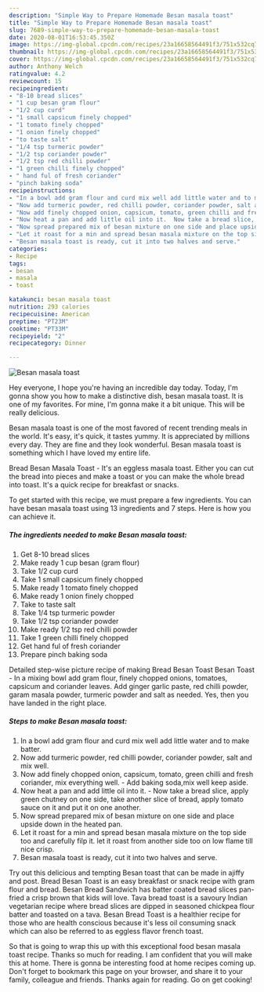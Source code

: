 ```yaml
---
description: "Simple Way to Prepare Homemade Besan masala toast"
title: "Simple Way to Prepare Homemade Besan masala toast"
slug: 7689-simple-way-to-prepare-homemade-besan-masala-toast
date: 2020-08-01T16:53:45.350Z
image: https://img-global.cpcdn.com/recipes/23a16658564491f3/751x532cq70/besan-masala-toast-recipe-main-photo.jpg
thumbnail: https://img-global.cpcdn.com/recipes/23a16658564491f3/751x532cq70/besan-masala-toast-recipe-main-photo.jpg
cover: https://img-global.cpcdn.com/recipes/23a16658564491f3/751x532cq70/besan-masala-toast-recipe-main-photo.jpg
author: Anthony Welch
ratingvalue: 4.2
reviewcount: 15
recipeingredient:
- "8-10 bread slices"
- "1 cup besan gram flour"
- "1/2 cup curd"
- "1 small capsicum finely chopped"
- "1 tomato finely chopped"
- "1 onion finely chopped"
- "to taste salt"
- "1/4 tsp turmeric powder"
- "1/2 tsp coriander powder"
- "1/2 tsp red chilli powder"
- "1 green chilli finely chopped"
- " hand ful of fresh coriander"
- "pinch baking soda"
recipeinstructions:
- "In a bowl add gram flour and curd mix well add little water and to make batter."
- "Now add turmeric powder, red chilli powder, coriander powder, salt and mix well."
- "Now add finely chopped onion, capsicum, tomato, green chilli and fresh coriander, mix everything well. Add baking soda,mix well keep aside."
- "Now heat a pan and add little oil into it.  Now take a bread slice, apply green chutney on one side, take another slice of bread, apply tomato sauce on it and put it on one another."
- "Now spread prepared mix of besan mixture on one side and place upside down in the heated pan."
- "Let it roast for a min and spread besan masala mixture on the top side too and carefully filp it. let it roast from another side too on low flame till nice crisp."
- "Besan masala toast is ready, cut it into two halves and serve."
categories:
- Recipe
tags:
- besan
- masala
- toast

katakunci: besan masala toast 
nutrition: 293 calories
recipecuisine: American
preptime: "PT23M"
cooktime: "PT33M"
recipeyield: "2"
recipecategory: Dinner

---
```



![Besan masala toast](https://img-global.cpcdn.com/recipes/23a16658564491f3/751x532cq70/besan-masala-toast-recipe-main-photo.jpg)

Hey everyone, I hope you're having an incredible day today. Today, I'm gonna show you how to make a distinctive dish, besan masala toast. It is one of my favorites. For mine, I'm gonna make it a bit unique. This will be really delicious.

Besan masala toast is one of the most favored of recent trending meals in the world. It's easy, it's quick, it tastes yummy. It is appreciated by millions every day. They are fine and they look wonderful. Besan masala toast is something which I have loved my entire life.

Bread Besan Masala Toast - It&#39;s an eggless masala toast. Either you can cut the bread into pieces and make a toast or you can make the whole bread into toast. It&#39;s a quick recipe for breakfast or snacks.


To get started with this recipe, we must prepare a few ingredients. You can have besan masala toast using 13 ingredients and 7 steps. Here is how you can achieve it.

<!--inarticleads1-->

##### The ingredients needed to make Besan masala toast:

1. Get 8-10 bread slices
1. Make ready 1 cup besan (gram flour)
1. Take 1/2 cup curd
1. Take 1 small capsicum finely chopped
1. Make ready 1 tomato finely chopped
1. Make ready 1 onion finely chopped
1. Take to taste salt
1. Take 1/4 tsp turmeric powder
1. Take 1/2 tsp coriander powder
1. Make ready 1/2 tsp red chilli powder
1. Take 1 green chilli finely chopped
1. Get  hand ful of fresh coriander
1. Prepare pinch baking soda


Detailed step-wise picture recipe of making Bread Besan Toast Besan Toast - In a mixing bowl add gram flour, finely chopped onions, tomatoes, capsicum and coriander leaves. Add ginger garlic paste, red chilli powder, garam masala powder, turmeric powder and salt as needed. Yes, then you have landed in the right place. 

<!--inarticleads2-->

##### Steps to make Besan masala toast:

1. In a bowl add gram flour and curd mix well add little water and to make batter.
1. Now add turmeric powder, red chilli powder, coriander powder, salt and mix well.
1. Now add finely chopped onion, capsicum, tomato, green chilli and fresh coriander, mix everything well. - Add baking soda,mix well keep aside.
1. Now heat a pan and add little oil into it.  - Now take a bread slice, apply green chutney on one side, take another slice of bread, apply tomato sauce on it and put it on one another.
1. Now spread prepared mix of besan mixture on one side and place upside down in the heated pan.
1. Let it roast for a min and spread besan masala mixture on the top side too and carefully filp it. let it roast from another side too on low flame till nice crisp.
1. Besan masala toast is ready, cut it into two halves and serve.


Try out this delicious and tempting Besan toast that can be made in ajiffy and post. Bread Besan Toast is an easy breakfast or snack recipe with gram flour and bread. Besan Bread Sandwich has batter coated bread slices pan-fried a crisp brown that kids will love. Tava bread toast is a savoury Indian vegetarian recipe where bread slices are dipped in seasoned chickpea flour batter and toasted on a tava. Besan Bread Toast is a healthier recipe for those who are health conscious because it&#39;s less oil consuming snack which can also be referred to as eggless flavor french toast. 

So that is going to wrap this up with this exceptional food besan masala toast recipe. Thanks so much for reading. I am confident that you will make this at home. There is gonna be interesting food at home recipes coming up. Don't forget to bookmark this page on your browser, and share it to your family, colleague and friends. Thanks again for reading. Go on get cooking!
